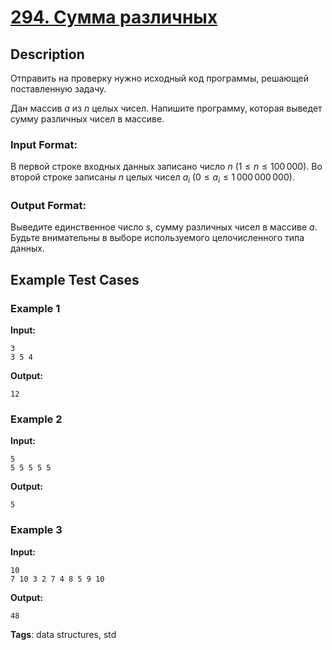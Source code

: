 # [294. Сумма различных](https://coderun.yandex.ru/problem/summ-of-the-various)

## Description

Отправить на проверку нужно исходный код программы, решающей поставленную задачу.

Дан массив $a$ из $n$ целых чисел. Напишите программу, которая выведет сумму различных чисел в массиве.

### Input Format:

В первой строке входных данных записано число $n$ ($1 \le n \le 100\,000$). Во второй строке записаны $n$ целых чисел $a_i$ ($0 \le a_i \le 1\,000\,000\,000$).

### Output Format:

Выведите единственное число $s$, сумму различных чисел в массиве $a$. Будьте внимательны в выборе используемого целочисленного типа данных.



## Example Test Cases

### Example 1

**Input:**
```
3
3 5 4

```

**Output:**
```
12

```

### Example 2

**Input:**
```
5
5 5 5 5 5

```

**Output:**
```
5

```

### Example 3

**Input:**
```
10
7 10 3 2 7 4 8 5 9 10

```

**Output:**
```
48

```

**Tags**: data structures, std

